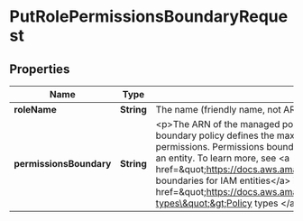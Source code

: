 

# PutRolePermissionsBoundaryRequest


## Properties

| Name | Type | Description | Notes |
|------------ | ------------- | ------------- | -------------|
|**roleName** | **String** | The name (friendly name, not ARN) of the IAM role for which you want to set the permissions boundary. |  |
|**permissionsBoundary** | **String** | &lt;p&gt;The ARN of the managed policy that is used to set the permissions boundary for the role.&lt;/p&gt; &lt;p&gt;A permissions boundary policy defines the maximum permissions that identity-based policies can grant to an entity, but does not grant permissions. Permissions boundaries do not define the maximum permissions that a resource-based policy can grant to an entity. To learn more, see &lt;a href&#x3D;\&quot;https://docs.aws.amazon.com/IAM/latest/UserGuide/access_policies_boundaries.html\&quot;&gt;Permissions boundaries for IAM entities&lt;/a&gt; in the &lt;i&gt;IAM User Guide&lt;/i&gt;.&lt;/p&gt; &lt;p&gt;For more information about policy types, see &lt;a href&#x3D;\&quot;https://docs.aws.amazon.com/IAM/latest/UserGuide/access_policies.html#access_policy-types\&quot;&gt;Policy types &lt;/a&gt; in the &lt;i&gt;IAM User Guide&lt;/i&gt;.&lt;/p&gt; |  |



